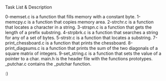 Task List & Description

 0-memset.c is a function that fills memory with a constant byte.
 1-memcpy.c is a function that copies memory area.
 2-strchr.c is a function that locates a character in a string.
 3-strspn.c is a function that gets the length of a prefix substring.
 4-strpbrk.c is a function that searches a string for any of a set of bytes.
 5-strstr.c is a function that locates a substring.
 7-print_chessboard.c is a function that prints the chessboard.
 8-print_diagsums.c is a function that prints the sum of the two diagonals of a square matrix of integers.
 9-set_string.c is a function that sets the value of a pointer to a char.
 main.h is the header file with the functions prototypes.
 _putchar.c contains the _putchar function.

:)
